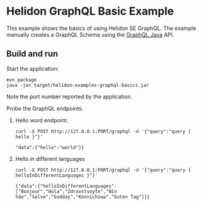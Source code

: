 # Helidon GraphQL Basic Example

This example shows the basics of using Helidon SE GraphQL. The example
manually creates a GraphQL Schema using the [GraphQL Java](https://github.com/graphql-java/graphql-java) API.

## Build and run

Start the application:

```shell
mvn package
java -jar target/helidon-examples-graphql-basics.jar
```

Note the port number reported by the application.

Probe the GraphQL endpoints:

1. Hello word endpoint:

    ```shell
    curl -X POST http://127.0.0.1:PORT/graphql -d '{"query":"query { hello }"}'       
   
    "data":{"hello":"world"}}
    ```
     
1. Hello in different languages

    ```shell
    curl -X POST http://127.0.0.1:PORT/graphql -d '{"query":"query { helloInDifferentLanguages }"}'       
   
    {"data":{"helloInDifferentLanguages":["Bonjour","Hola","Zdravstvuyte","Nǐn hǎo","Salve","Gudday","Konnichiwa","Guten Tag"]}}
    ```  
